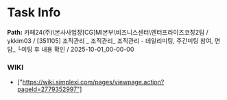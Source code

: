 # Task Info

**Path:** 카페24(주)\본사사업장\[CG]MI본부\비즈니스센터\엔터프라이즈코칭2팀 / ykkim03 / [351105] 조직관리 _ 조직관리_ 조직관리 - 데일리미팅, 주간미팅 참여, 면담_ └미팅 후 내용 확인 / 2025-10-01_00-00-00

### WIKI
- ["https://wiki.simplexi.com/pages/viewpage.action?pageId=2779352997"]

